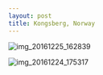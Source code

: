 ```yaml
---
layout: post
title: Kongsberg, Norway
---
```


![img_20161225_162839](https://user-images.githubusercontent.com/26464535/35767932-060b7648-0938-11e8-8277-4364e7dd4ef9.jpg)


![img_20161224_175317](https://user-images.githubusercontent.com/26464535/35767938-24700946-0938-11e8-909e-a5e9e0966e4d.jpg)
